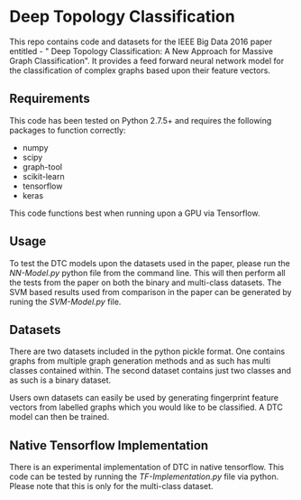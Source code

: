 # Deep Topology Classification

This repo contains code and datasets for the IEEE Big Data 2016 paper entitled - " Deep Topology Classification: A New Approach for Massive Graph Classification". It provides a feed forward neural network model for the classification of complex graphs based upon their feature vectors.

## Requirements

This code has been tested on Python 2.7.5+ and requires the following packages to function correctly:
* numpy 
* scipy
* graph-tool
* scikit-learn 
* tensorflow
* keras

This code functions best when running upon a GPU via Tensorflow.

## Usage

To test the DTC models upon the datasets used in the paper, please run the *NN-Model.py* python file from the command line. This will then perform all the tests from the paper on both the binary and multi-class datasets. The SVM based results used from comparison in the paper can be generated by runing the *SVM-Model.py* file.

## Datasets

There are two datasets included in the python pickle format. One contains graphs from multiple graph generation methods and as such has multi classes contained within. The second dataset contains just two classes and as such is a binary dataset. 

Users own datasets can easily be used by generating fingerprint feature vectors from labelled graphs which you would like to be classified. A DTC model can then be trained.

## Native Tensorflow Implementation

There is an experimental implementation of DTC in native tensorflow. This code can be tested by running the *TF-Implementation.py* file via python. Please note that this is only for the multi-class dataset.   
